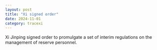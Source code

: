 ```yaml
---
layout: post
title: "Xi signed order"
date: 2024-11-01
category: tracexi
---
```


Xi Jinping signed order to promulgate a set of interim regulations on the management of reserve personnel.
